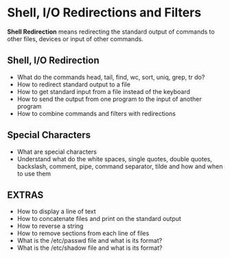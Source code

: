 # Shell, I/O Redirections and Filters
**Shell Redirection** means redirecting the standard output of commands to other files, devices or input of other commands.
## Shell, I/O Redirection
* What do the commands head, tail, find, wc, sort, uniq, grep, tr do?
* How to redirect standard output to a file
* How to get standard input from a file instead of the keyboard
* How to send the output from one program to the input of another program
* How to combine commands and filters with redirections

## Special Characters
* What are special characters
* Understand what do the white spaces, single quotes, double quotes, backslash, comment, pipe, command separator, tilde and how and when to use them

## EXTRAS
* How to display a line of text
* How to concatenate files and print on the standard output
* How to reverse a string
* How to remove sections from each line of files
* What is the /etc/passwd file and what is its format?
* What is the /etc/shadow file and what is its format?

